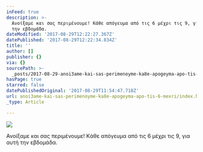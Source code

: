 ```yaml
---
inFeed: true
description: >-
  Ανοίξαμε και σας περιμένουμε! Kάθε απόγευμα από τις 6 μέχρι τις 9, για αυτή
  την εβδομάδα.
dateModified: '2017-08-29T12:22:27.367Z'
datePublished: '2017-08-29T12:22:34.834Z'
title: ''
author: []
publisher: {}
via: {}
sourcePath: >-
  _posts/2017-08-29-anoi3ame-kai-sas-perimenoyme-ka8e-apogeyma-apo-tis-6-mexri.md
hasPage: true
starred: false
datePublishedOriginal: '2017-08-29T11:54:47.718Z'
url: anoi3ame-kai-sas-perimenoyme-ka8e-apogeyma-apo-tis-6-mexri/index.html
_type: Article

---
```

![](https://the-grid-user-content.s3-us-west-2.amazonaws.com/5a3bcace-fa7f-476d-bed6-4f32ed797547.png)

Ανοίξαμε και σας περιμένουμε! Kάθε απόγευμα από τις 6 μέχρι τις 9, για αυτή την εβδομάδα.